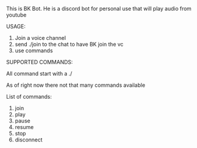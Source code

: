 This is BK Bot. He is a discord bot for personal use that will play audio from youtube

USAGE:
1. Join a voice channel
2. send ./join to the chat to have BK join the vc
3. use commands

SUPPORTED COMMANDS:

All command start with a ./

As of right now there not that many commands available

List of commands:
1. join
2. play
3. pause
4. resume
5. stop
6. disconnect